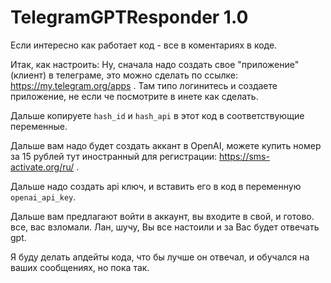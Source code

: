 # TelegramGPTResponder 1.0
Если интересно как работает код - все в коментариях в коде.

Итак, как настроить:
Ну, сначала надо создать свое "приложение" (клиент) в телеграме, это можно сделать по ссылке: https://my.telegram.org/apps .
Там типо логинитесь и создаете приложение, не если че посмотрите в инете как сделать.

Дальше копируете `hash_id` и `hash_api` в этот код в соответствующие переменные.

Дальше вам надо будет создать аккант в OpenAI, можете купить номер за 15 рублей тут иностранный для регистрации: https://sms-activate.org/ru/ .

Дальше надо создать api ключ, и вставить его в код в переменную `openai_api_key`.

Дальше вам предлагают войти в аккаунт, вы входите в свой, и готово. все, вас взломали. Лан, шучу, Вы все настоили и за Вас будет отвечать gpt.


Я буду делать апдейты кода, что бы лучше он отвечал, и обучался на ваших сообщениях, но пока так.
